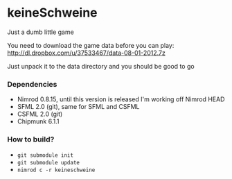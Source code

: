 keineSchweine
========================
Just a dumb little game

You need to download the game data before you can play:
http://dl.dropbox.com/u/37533467/data-08-01-2012.7z

Just unpack it to the data directory and you should be good to go

### Dependencies

* Nimrod 0.8.15, until this version is released I'm working off Nimrod HEAD
* SFML 2.0 (git), same for SFML and CSFML 
* CSFML 2.0 (git)
* Chipmunk 6.1.1

### How to build?

* `git submodule init`
* `git submodule update`
* `nimrod c -r keineschweine`


